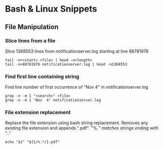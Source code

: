 Bash & Linux Snippets
=====================

File Manipulation
-----------------

### Slice lines from a file

Slice 1368553 lines from notificationserver.log starting at line 88781976

    tail -n+<start> <file> | head -n<length>
    tail -n+88781976 notificationserver.log | head -n1368553

### Find first line containing string

Find line number of first occurrence of "Nov  4" in notificationserver.log

    grep -n -m 1 "<search>" <file>
    grep -n -m 1 "Nov  4" notificationserver.log 

### File extension replacement

Replace the file extension using bash string replacement. Removes any existing file extension and appends ".pdf". "%.*" matches strings ending with ".*."

    echo "$1" "${1/%.*/}.pdf"
